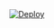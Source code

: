 <!DOCTYPE html>
<html>
<body>
  <div class="center-content">
    <a
    href="https://heroku.com/deploy?template=https://github.com/tracemoepy/Fsub-Dark">
      <img src="https://www.herokucdn.com/deploy/button.svg" alt="Deploy">
    </a>
  </div>
</body>
</html>